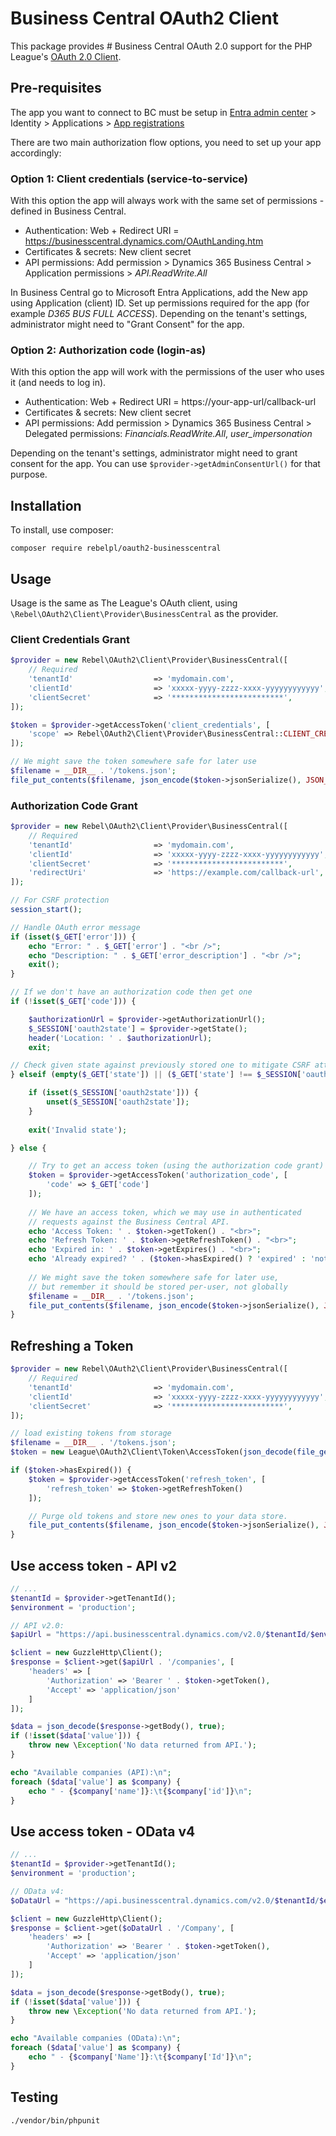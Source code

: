 # Business Central OAuth2 Client

This package provides # Business Central OAuth 2.0 support for the PHP League's [OAuth 2.0 Client](https://github.com/thephpleague/oauth2-client).

## Pre-requisites
The app you want to connect to BC must be setup in [Entra admin center](https://entra.microsoft.com/#home) > Identity > Applications > [App registrations](https://entra.microsoft.com/#view/Microsoft_AAD_RegisteredApps/ApplicationsListBlade/quickStartType~/null/sourceType/Microsoft_AAD_IAM)

There are two main authorization flow options, you need to set up your app accordingly:

### Option 1: Client credentials (service-to-service)
With this option the app will always work with the same set of permissions - defined in Business Central.
- Authentication: Web + Redirect URI = https://businesscentral.dynamics.com/OAuthLanding.htm
- Certificates & secrets: New client secret
- API permissions: Add permission > Dynamics 365 Business Central > Application permissions > *API.ReadWrite.All*

In Business Central go to Microsoft Entra Applications, add the New app using Application (client) ID. Set up permissions required for the app (for example *D365 BUS FULL ACCESS*).
Depending on the tenant's settings, administrator might need to "Grant Consent" for the app.

### Option 2: Authorization code (login-as)
With this option the app will work with the permissions of the user who uses it (and needs to log in).
- Authentication: Web + Redirect URI = https://your-app-url/callback-url
- Certificates & secrets: New client secret
- API permissions: Add permission > Dynamics 365 Business Central > Delegated permissions: *Financials.ReadWrite.All*, *user_impersonation*

Depending on the tenant's settings, administrator might need to grant consent for the app. You can use `$provider->getAdminConsentUrl()` for that purpose.

## Installation

To install, use composer:

```
composer require rebelpl/oauth2-businesscentral
```

## Usage

Usage is the same as The League's OAuth client, using `\Rebel\OAuth2\Client\Provider\BusinessCentral` as the provider.

### Client Credentials Grant
```php
$provider = new Rebel\OAuth2\Client\Provider\BusinessCentral([
    // Required
    'tenantId'                  => 'mydomain.com',
    'clientId'                  => 'xxxxx-yyyy-zzzz-xxxx-yyyyyyyyyyyy',
    'clientSecret'              => '*************************',
]);

$token = $provider->getAccessToken('client_credentials', [
    'scope' => Rebel\OAuth2\Client\Provider\BusinessCentral::CLIENT_CREDENTIALS_SCOPE
]);

// We might save the token somewhere safe for later use
$filename = __DIR__ . '/tokens.json';
file_put_contents($filename, json_encode($token->jsonSerialize(), JSON_PRETTY_PRINT));

```

### Authorization Code Grant
```php
$provider = new Rebel\OAuth2\Client\Provider\BusinessCentral([
    // Required
    'tenantId'                  => 'mydomain.com',
    'clientId'                  => 'xxxxx-yyyy-zzzz-xxxx-yyyyyyyyyyyy',
    'clientSecret'              => '*************************',
    'redirectUri'               => 'https://example.com/callback-url',
]);

// For CSRF protection
session_start();

// Handle OAuth error message
if (isset($_GET['error'])) {
    echo "Error: " . $_GET['error'] . "<br />";
    echo "Description: " . $_GET['error_description'] . "<br />";
    exit();
}

// If we don't have an authorization code then get one
if (!isset($_GET['code'])) {

    $authorizationUrl = $provider->getAuthorizationUrl();
    $_SESSION['oauth2state'] = $provider->getState();
    header('Location: ' . $authorizationUrl);
    exit;

// Check given state against previously stored one to mitigate CSRF attack
} elseif (empty($_GET['state']) || ($_GET['state'] !== $_SESSION['oauth2state'])) {

    if (isset($_SESSION['oauth2state'])) {
        unset($_SESSION['oauth2state']);
    }
    
    exit('Invalid state');

} else {

    // Try to get an access token (using the authorization code grant)
    $token = $provider->getAccessToken('authorization_code', [
        'code' => $_GET['code']
    ]);
    
    // We have an access token, which we may use in authenticated
    // requests against the Business Central API.
    echo 'Access Token: ' . $token->getToken() . "<br>";
    echo 'Refresh Token: ' . $token->getRefreshToken() . "<br>";
    echo 'Expired in: ' . $token->getExpires() . "<br>";
    echo 'Already expired? ' . ($token->hasExpired() ? 'expired' : 'not expired') . "<br>";
    
    // We might save the token somewhere safe for later use,
    // but remember it should be stored per-user, not globally
    $filename = __DIR__ . '/tokens.json';
    file_put_contents($filename, json_encode($token->jsonSerialize(), JSON_PRETTY_PRINT));
}
```

## Refreshing a Token
```php
$provider = new Rebel\OAuth2\Client\Provider\BusinessCentral([
    // Required
    'tenantId'                  => 'mydomain.com',
    'clientId'                  => 'xxxxx-yyyy-zzzz-xxxx-yyyyyyyyyyyy',
    'clientSecret'              => '*************************',
]);

// load existing tokens from storage
$filename = __DIR__ . '/tokens.json';
$token = new League\OAuth2\Client\Token\AccessToken(json_decode(file_get_contents($filename), true));

if ($token->hasExpired()) {
    $token = $provider->getAccessToken('refresh_token', [
        'refresh_token' => $token->getRefreshToken()
    ]);

    // Purge old tokens and store new ones to your data store.
    file_put_contents($filename, json_encode($token->jsonSerialize(), JSON_PRETTY_PRINT));
}
```

## Use access token - API v2
```php
// ...
$tenantId = $provider->getTenantId();
$environment = 'production';

// API v2.0:
$apiUrl = "https://api.businesscentral.dynamics.com/v2.0/$tenantId/$environment/api/v2.0";

$client = new GuzzleHttp\Client();
$response = $client->get($apiUrl . '/companies', [
    'headers' => [
        'Authorization' => 'Bearer ' . $token->getToken(),
        'Accept' => 'application/json'
    ]
]);

$data = json_decode($response->getBody(), true);
if (!isset($data['value'])) {
    throw new \Exception('No data returned from API.');
}

echo "Available companies (API):\n";
foreach ($data['value'] as $company) {
    echo " - {$company['name']}:\t{$company['id']}\n";
}

```

## Use access token - OData v4
```php
// ...
$tenantId = $provider->getTenantId();
$environment = 'production';

// OData v4:
$oDataUrl = "https://api.businesscentral.dynamics.com/v2.0/$tenantId/$environment/ODataV4";

$client = new GuzzleHttp\Client();
$response = $client->get($oDataUrl . '/Company', [
    'headers' => [
        'Authorization' => 'Bearer ' . $token->getToken(),
        'Accept' => 'application/json'
    ]
]);

$data = json_decode($response->getBody(), true);
if (!isset($data['value'])) {
    throw new \Exception('No data returned from API.');
}

echo "Available companies (OData):\n";
foreach ($data['value'] as $company) {
    echo " - {$company['Name']}:\t{$company['Id']}\n";
}
```

## Testing
````
./vendor/bin/phpunit
````

